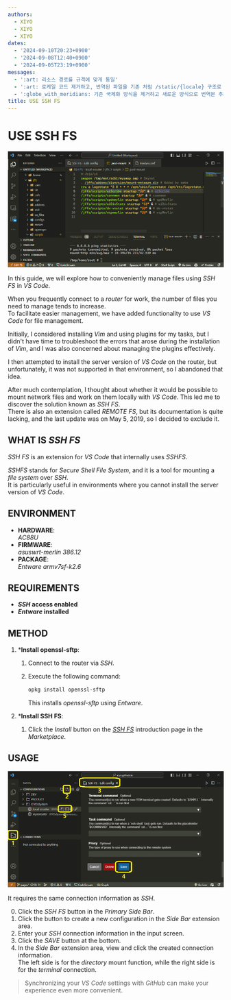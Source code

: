 ```yaml
---
authors:
  - XIYO
  - XIYO
  - XIYO
dates:
  - '2024-09-10T20:23+0900'
  - '2024-09-08T12:40+0900'
  - '2024-09-05T23:19+0900'
messages:
  - ':art: 리소스 경로를 규격에 맞게 통일'
  - ':art: 로케일 코드 제거하고, 번역된 파일을 기존 처럼 /static/{locale} 구조로 저장'
  - ':globe_with_meridians: 기존 국제화 방식을 제거하고 새로운 방식으로 번역본 추가'
title: USE SSH FS
---
```

# USE SSH FS

![SSH FS connection screen in VS Code](./assets/2023-10-22-11-55-54.png)

In this guide, we will explore how to conveniently manage files using *SSH FS* in *VS Code*.

When you frequently connect to a *router* for work, the number of files you need to manage tends to increase. \
To facilitate easier management, we have added functionality to use *VS Code* for file management.

Initially, I considered installing *Vim* and using plugins for my tasks, but I didn't have time to troubleshoot the errors that arose during the installation of *Vim*, and I was also concerned about managing the plugins effectively.

I then attempted to install the server version of *VS Code* on the router, but unfortunately, it was not supported in that environment, so I abandoned that idea.

After much contemplation, I thought about whether it would be possible to mount network files and work on them locally with *VS Code*. This led me to discover the solution known as *SSH FS*. \
There is also an extension called *REMOTE FS*, but its documentation is quite lacking, and the last update was on May 5, 2019, so I decided to exclude it.

## WHAT IS *SSH FS*

*SSH FS* is an extension for *VS Code* that internally uses *SSHFS*.

*SSHFS* stands for *Secure Shell File System*, and it is a tool for mounting a *file system* over *SSH*. \
It is particularly useful in environments where you cannot install the server version of *VS Code*.

## ENVIRONMENT

- **HARDWARE**: \
  *AC88U*
- **FIRMWARE**: \
  *asuswrt-merlin 386.12*
- **PACKAGE**: \
  *Entware armv7sf-k2.6*

## REQUIREMENTS

- ***SSH* access enabled**
- ***Entware* installed**

## METHOD

1. ***Install openssl-sftp**:

   1. Connect to the router via *SSH*.
   2. Execute the following command:

      ```bash
      opkg install openssl-sftp
      ```

      This installs *openssl-sftp* using *Entware*.

2. ***Install SSH FS**:
   1. Click the *Install* button on the [*SSH FS*] introduction page in the *Marketplace*.

## USAGE

![SSH FS settings screen](./assets/2023-10-22-13-40-10.png)

It requires the same connection information as *SSH*.

0. Click the *SSH FS* button in the *Primary Side Bar*.
1. Click the button to create a new configuration in the *Side Bar* extension area.
2. Enter your *SSH* connection information in the input screen.
3. Click the *SAVE* button at the bottom.
4. In the *Side Bar* extension area, view and click the created connection information. \
   The left side is for the *directory* mount function, while the right side is for the *terminal* connection.

> Synchronizing your *VS Code* settings with *GitHub* can make your experience even more convenient.

[*SSH FS*]: https://marketplace.visualstudio.com/items?itemName=Kelvin.VSCODE-sshfs
